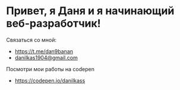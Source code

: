# Привет, я Даня и я начинающий веб-разработчик!

Связаться со мной:
- https://t.me/dan9banan
- danilkas1904@gmail.com

Посмотри мои работы на codepen
- https://codepen.io/danilkass
